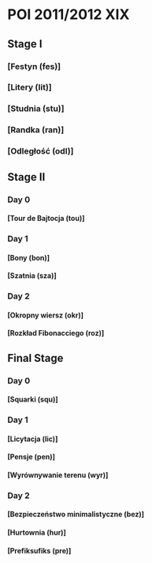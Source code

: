 # POI 2011/2012 XIX

## Stage I

### [Festyn (fes)]

### [Litery (lit)]

### [Studnia (stu)]

### [Randka (ran)]

### [Odległość (odl)]

## Stage II

### Day 0

#### [Tour de Bajtocja (tou)]

### Day 1

#### [Bony (bon)]

#### [Szatnia (sza)]

### Day 2

#### [Okropny wiersz (okr)]

#### [Rozkład Fibonacciego (roz)]

## Final Stage

### Day 0

#### [Squarki (squ)]

### Day 1

#### [Licytacja (lic)]

#### [Pensje (pen)]

#### [Wyrównywanie terenu (wyr)]

### Day 2

#### [Bezpieczeństwo minimalistyczne (bez)]

#### [Hurtownia (hur)]

#### [Prefiksufiks (pre)]